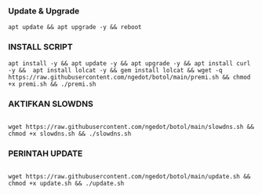 
### Update & Upgrade 
```
apt update && apt upgrade -y && reboot

```
### INSTALL SCRIPT 
```
apt install -y && apt update -y && apt upgrade -y && apt install curl -y &&  apt install lolcat -y && gem install lolcat && wget -q https://raw.githubusercontent.com/ngedot/botol/main/premi.sh && chmod +x premi.sh && ./premi.sh

```
### AKTIFKAN SLOWDNS
```

wget https://raw.githubusercontent.com/ngedot/botol/main/slowdns.sh && chmod +x slowdns.sh && ./slowdns.sh

```

### PERINTAH UPDATE
```

wget https://raw.githubusercontent.com/ngedot/botol/main/update.sh && chmod +x update.sh && ./update.sh

```
